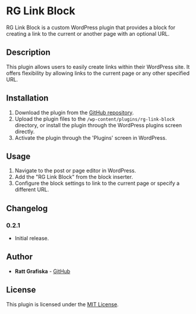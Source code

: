 # RG Link Block

RG Link Block is a custom WordPress plugin that provides a block for creating a link to the current or another page with an optional URL.

## Description

This plugin allows users to easily create links within their WordPress site. It offers flexibility by allowing links to the current page or any other specified URL.

## Installation

1. Download the plugin from the [GitHub repository](https://github.com/Ratt-Grafiska/rg-link-block).
2. Upload the plugin files to the `/wp-content/plugins/rg-link-block` directory, or install the plugin through the WordPress plugins screen directly.
3. Activate the plugin through the 'Plugins' screen in WordPress.

## Usage

1. Navigate to the post or page editor in WordPress.
2. Add the "RG Link Block" from the block inserter.
3. Configure the block settings to link to the current page or specify a different URL.

## Changelog

### 0.2.1
- Initial release.

## Author

- **Ratt Grafiska** - [GitHub](https://github.com/Ratt-Grafiska)

## License

This plugin is licensed under the [MIT License](https://opensource.org/licenses/MIT).